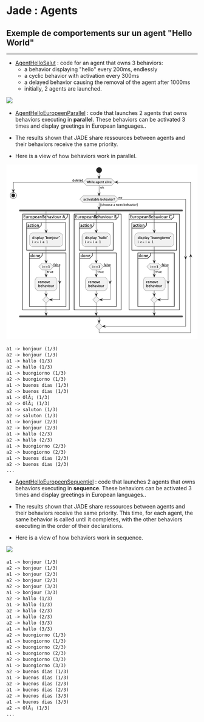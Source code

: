 # Jade : Agents

## Exemple de comportements sur un agent "Hello World"

---

- [AgentHelloSalut](https://github.com/EmmanuelADAM/jade/blob/english/testComportement/AgentHelloSalut.java) : code for an 
  agent that owns 3 behaviors:
    - a behavior displaying "hello" every 200ms, endlessly
    - a cyclic behavior with activation every 300ms
    - a delayed behavior causing the removal of the agent after 1000ms
    - initially, 2 agents are launched.
<!--
```
@startuml helloSalut

start
while (While agent alive) is (ok)
if (activatable behavior ?) then ([select next behavior])
    fork
    partition "Behaviour" {
      partition "action" {
          ::display "Hello everybody";
          :pause 200ms;
      }
      partition "done" {
          :return False;
      }
    }
    fork again
    partition "CyclicBehaviour: each 300ms" {
      partition "onTick" {
          ::display "Hi !";
      }
    }
    fork again
    partition "WakerBehaviour: in 1000ms" {
      partition "onWake" {
          ::delete Agent;
      }
    }
    end fork
 else(no)
 endif 
  endwhile (deleted)
stop

@enduml```
-->

![](helloSalut.png)

- [AgentHelloEuropeenParallel](https://github.com/EmmanuelADAM/jade/blob/english/testComportement/AgentHelloEuropeenParallel.java) :
  code that launches 2 agents that owns behaviors executing in **parallel**. These behaviors can be activated 3 
  times and display greetings in European languages..
- The results shown that JADE share ressources between agents and their behaviors receive the same priority.

- Here is a view of how behaviors work in parallel.


<!--
```
@startuml HelloEuropeenParallel

start
while (While agent alive) is (ok)
if (activatable behavior?) then ([choose a next behavior])
    fork
    partition "EuropeanBehaviour A" {
      partition "action" {
          :display "bonjour"
          i <- i + 1;
      }
      partition "done" {
      if (i==3) then (true)
        :remove 
        behaviour;
      else (false)
      endif 
      }
    }
    fork again
    partition "EuropeanBehaviour B" {
      partition "action" {
          :display "hallo"
          i <- i + 1;
      }
      partition "done" {
      if (i==3) then (true)
        :remove 
        behaviour;
      else (false)
      endif 
      }
    }
    fork again
    partition "EuropeanBehaviour C" {
      partition "action" {
          :display "buongiorno"
          i <- i + 1;
      }
      partition "done" {
      if (i==3) then (true)
        :remove 
        behaviour;
      else (false)
      endif 
      }
    }
    end fork
else (no)
 endif 
  endwhile (deleted)
stop

@enduml```
-->

![](HelloEuropeenParallel.png)

```
a1 -> bonjour (1/3)
a2 -> bonjour (1/3)
a1 -> hallo (1/3)
a2 -> hallo (1/3)
a1 -> buongiorno (1/3)
a2 -> buongiorno (1/3)
a1 -> buenos dias (1/3)
a2 -> buenos dias (1/3)
a1 -> OlÃ¡ (1/3)
a2 -> OlÃ¡ (1/3)
a1 -> saluton (1/3)
a2 -> saluton (1/3)
a1 -> bonjour (2/3)
a2 -> bonjour (2/3)
a1 -> hallo (2/3)
a2 -> hallo (2/3)
a1 -> buongiorno (2/3)
a2 -> buongiorno (2/3)
a1 -> buenos dias (2/3)
a2 -> buenos dias (2/3)
...
```

- [AgentHelloEuropeenSequentiel](https://github.com/EmmanuelADAM/jade/blob/english/testComportement/AgentHelloEuropeenSequentiel.java) :
  code that launches 2 agents that owns behaviors executing in **sequence**. These behaviors can be activated 3
  times and display greetings in European languages..
- The results shown that JADE share ressources between agents and their behaviors receive the same priority. This time, for each agent, the same behavior is called until it completes, with the other behaviors executing in the order of their declarations.

- Here is a view of how behaviors work in sequence.
<!--
```
@startuml HelloEuropeenSequentiel

start
while (While agent alive) is (ok)
  if (EuropeanBehaviour A 
  exists) then (true)
    partition "EuropeanBehaviour A" {
      partition "action" {
          :display "bonjour"
          i <- i + 1;
      }
      partition "done" {
      if (i==3) then (true)
        :remove 
        behaviour;
      else (false)
      endif 
      }
    }
  elseif (EuropeanBehaviour B 
exists) then (true)
    partition "EuropeanBehaviour B" {
      partition "action" {
          :display "hallo"
          i <- i + 1;
      }
      partition "done" {
      if (i==3) then (true) 
        :remove 
        behaviour;
      else (false)
      endif 
      }
    }
  elseif (EuropeanBehaviour C 
exists) then (true)
    partition "EuropeanBehaviour C" {
      partition "action" {
          :display "buongiorno"
          i <- i + 1;
      }
      partition "done" {
      if (i==3) then (true)
        :remove 
        behaviour;
      else (false)
      endif 
      }
    }
  endif
  endwhile (deleted)
stop

@enduml```
-->

![](HelloEuropeenSequentiel.png)

```
a1 -> bonjour (1/3)
a2 -> bonjour (1/3)
a1 -> bonjour (2/3)
a2 -> bonjour (2/3)
a2 -> bonjour (3/3)
a1 -> bonjour (3/3)
a2 -> hallo (1/3)
a1 -> hallo (1/3)
a2 -> hallo (2/3)
a1 -> hallo (2/3)
a2 -> hallo (3/3)
a1 -> hallo (3/3)
a2 -> buongiorno (1/3)
a1 -> buongiorno (1/3)
a2 -> buongiorno (2/3)
a1 -> buongiorno (2/3)
a2 -> buongiorno (3/3)
a1 -> buongiorno (3/3)
a2 -> buenos dias (1/3)
a1 -> buenos dias (1/3)
a2 -> buenos dias (2/3)
a1 -> buenos dias (2/3)
a2 -> buenos dias (3/3)
a1 -> buenos dias (3/3)
a2 -> OlÃ¡ (1/3)
...
```